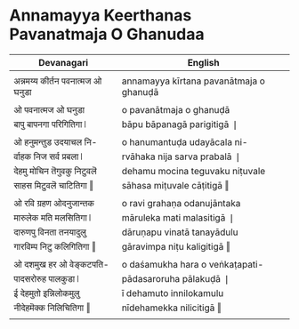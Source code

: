# Annamayya Keerthanas Pavanatmaja O Ghanudaa

| Devanagari | English |
| ------ | ------ |
|  |  |
| अन्नमय्य कीर्तन पवनात्मज ओ घनुडा   | annamayya kīrtana pavanātmaja o ghanuḍā   |
|  |  |
| ओ पवनात्मज ओ घनुडा   | o pavanātmaja o ghanuḍā   |
| बापु बापनगा परिगितिगा ❘   | bāpu bāpanagā parigitigā ❘   |
|  |  |
| ओ हनुमन्तुड उदयाचल नि-   | o hanumantuḍa udayācala ni-   |
| र्वाहक निज सर्व प्रबला ❘   | rvāhaka nija sarva prabalā ❘   |
| देहमु मोचिन तॆगुवकु निटुवलॆ   | dehamu mocina teguvaku niṭuvale   |
| साहस मिटुवलॆ चाटितिगा ‖   | sāhasa miṭuvale cāṭitigā ‖   |
|  |  |
| ओ रवि ग्रहण ओदनुजान्तक   | o ravi grahaṇa odanujāntaka   |
| मारुलेक मति मलसितिगा ❘   | māruleka mati malasitigā ❘   |
| दारुणपु विनता तनयादुलु   | dāruṇapu vinatā tanayādulu   |
| गारविम्प निटु कलिगितिगा ‖   | gāravimpa niṭu kaligitigā ‖   |
|  |  |
| ओ दशमुख हर ओ वेङ्कटपति-   | o daśamukha hara o veṅkaṭapati-   |
| पादसरोरुह पालकुडा ❘   | pādasaroruha pālakuḍā ❘   |
| ई देहमुतो इन्निलोकमुलु   | ī dehamuto innilokamulu   |
| नीदेहमॆक्क निलिचितिगा ‖   | nīdehamekka nilicitigā ‖   |
|  |  |
